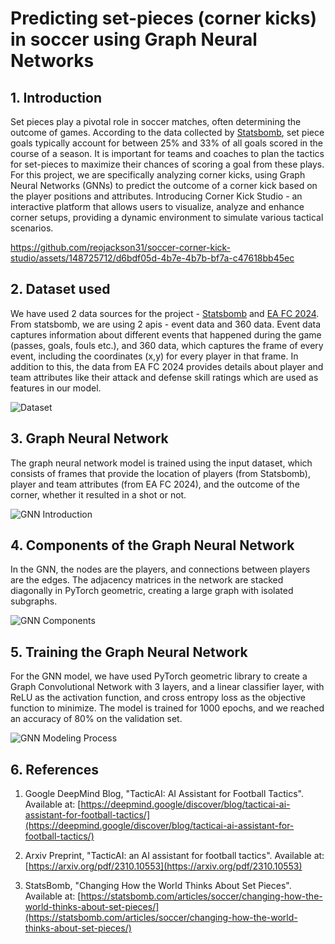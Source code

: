 # Predicting set-pieces (corner kicks) in soccer using Graph Neural Networks

## 1. Introduction
Set pieces play a pivotal role in soccer matches, often determining the outcome of games. According to the data collected by [Statsbomb](https://statsbomb.com/articles/soccer/changing-how-the-world-thinks-about-set-pieces/), set piece goals typically account for between 25% and 33% of all goals scored in the course of a season. It is important for teams and coaches to plan the tactics for set-pieces to maximize their chances of scoring a goal from these plays. For this project, we are specifically analyzing corner kicks, using Graph Neural Networks (GNNs) to predict the outcome of a corner kick based on the player positions and attributes. Introducing Corner Kick Studio - an interactive platform that allows users to visualize, analyze and enhance corner setups, providing a dynamic environment to simulate various tactical scenarios.


https://github.com/reojackson31/soccer-corner-kick-studio/assets/148725712/d6bdf05d-4b7e-4b7b-bf7a-c47618bb45ec


## 2. Dataset used
We have used 2 data sources for the project - [Statsbomb](https://github.com/statsbomb/open-data) and [EA FC 2024](https://www.kaggle.com/datasets/stefanoleone992/ea-sports-fc-24-complete-player-dataset). From statsbomb, we are using 2 apis - event data and 360 data. Event data captures information about different events that happened during the game (passes, goals, fouls etc.), and 360 data, which captures the frame of every event, including the coordinates (x,y) for every player in that frame. In addition to this, the data from EA FC 2024 provides details about player and team attributes like their attack and defense skill ratings which are used as features in our model.

![Dataset](https://github.com/reojackson31/soccer-corner-kick-studio/assets/148725712/c1d50853-c113-45d9-93c8-19a9f7dd161b)

## 3. Graph Neural Network
The graph neural network model is trained using the input dataset, which consists of frames that provide the location of players (from Statsbomb), player and team attributes (from EA FC 2024), and the outcome of the corner, whether it resulted in a shot or not.

![GNN Introduction](https://github.com/reojackson31/soccer-corner-kick-studio/assets/148725712/67e89838-5892-48cc-9ebb-2f28c490b6d9)

## 4. Components of the Graph Neural Network
In the GNN, the nodes are the players, and connections between players are the edges. The adjacency matrices in the network are stacked diagonally in PyTorch geometric, creating a large graph with isolated subgraphs.

![GNN Components](https://github.com/reojackson31/soccer-corner-kick-studio/assets/148725712/62009f46-8b8f-401a-9bac-2383ed96230f)

## 5. Training the Graph Neural Network
For the GNN model, we have used PyTorch geometric library to create a Graph Convolutional Network with 3 layers, and a linear classifier layer, with ReLU as the activation function, and cross entropy loss as the objective function to minimize.  The model is trained for 1000 epochs, and we reached an accuracy of 80% on the validation set.

![GNN Modeling Process](https://github.com/reojackson31/soccer-corner-kick-studio/assets/148725712/6b0a9a93-c339-4936-b0cb-fb84559a83c0)

## 6. References

1. Google DeepMind Blog, "TacticAI: AI Assistant for Football Tactics". Available at: [https://deepmind.google/discover/blog/tacticai-ai-assistant-for-football-tactics/](https://deepmind.google/discover/blog/tacticai-ai-assistant-for-football-tactics/)

2. Arxiv Preprint, "TacticAI: an AI assistant for football tactics". Available at: [https://arxiv.org/pdf/2310.10553](https://arxiv.org/pdf/2310.10553)

3. StatsBomb, "Changing How the World Thinks About Set Pieces". Available at: [https://statsbomb.com/articles/soccer/changing-how-the-world-thinks-about-set-pieces/](https://statsbomb.com/articles/soccer/changing-how-the-world-thinks-about-set-pieces/)
